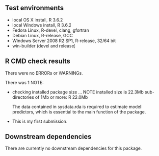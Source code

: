 ## Test environments
* local OS X install, R 3.6.2
* local Windows install, R 3.6.2
* Fedora Linux, R-devel, clang, gfortran
* Debian Linux, R-release, GCC
* Windows Server 2008 R2 SP1, R-release, 32/64 bit
* win-builder (devel and release)

## R CMD check results
There were no ERRORs or WARNINGs.

There was 1 NOTE:

* checking installed package size ... NOTE
    installed size is 22.3Mb
    sub-directories of 1Mb or more:
      R  22.0Mb

  The data contained in sysdata.rda is required to estimate model predictors, 
  which is essential to the main function of the package.
  
* This is my first submission.

## Downstream dependencies
There are currently no downstream dependencies for this package.
